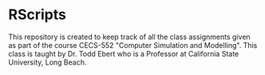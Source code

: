 # RScripts
This repository is created to keep track of all the class assignments given as part of the course CECS-552 "Computer Simulation and Modelling". This class is taught by Dr. Todd Ebert who is a Professor at California State University, Long Beach.
